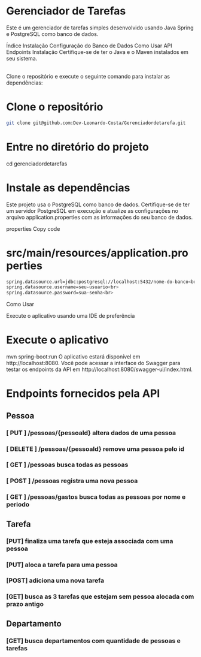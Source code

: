 
# Gerenciador de Tarefas <br>
Este é um gerenciador de tarefas simples desenvolvido usando Java Spring e PostgreSQL como banco de dados.

Índice
Instalação
Configuração do Banco de Dados
Como Usar
API Endpoints
Instalação
Certifique-se de ter o Java e o Maven instalados em seu sistema.

<br> Clone o repositório e execute o seguinte comando para instalar as dependências:

# Clone o repositório
```bash
git clone git@github.com:Dev-Leonardo-Costa/Gerenciadordetarefa.git
```
# Entre no diretório do projeto
cd gerenciadordetarefas

# Instale as dependências
Este projeto usa o PostgreSQL como banco de dados. Certifique-se de ter um servidor PostgreSQL em execução e atualize as configurações no arquivo application.properties com as informações do seu banco de dados.

properties
Copy code
# src/main/resources/application.properties
```bash
spring.datasource.url=jdbc:postgresql://localhost:5432/nome-do-banco<br>
spring.datasource.username=seu-usuario<br>
spring.datasource.password=sua-senha<br>
```
Como Usar

Execute o aplicativo usando uma IDE de preferência

# Execute o aplicativo
mvn spring-boot:run
O aplicativo estará disponível em http://localhost:8080. Você pode acessar a interface do Swagger para testar os endpoints da API em http://localhost:8080/swagger-ui/index.html.

# Endpoints fornecidos pela API
## Pessoa
### [ PUT ] /pessoas/{pessoaId}  altera dados de uma pessoa       
### [ DELETE ] /pessoas/{pessoaId} remove uma pessoa pelo id
### [ GET ] /pessoas busca todas as pessoas
### [ POST ] /pessoas registra uma nova pessoa
### [ GET ] /pessoas/gastos busca todas as pessoas por nome e periodo  

## Tarefa
### [PUT] finaliza uma tarefa que esteja associada com uma pessoa 
### [PUT] aloca a tarefa para uma pessoa 
### [POST] adiciona uma nova tarefa
### [GET] busca as 3 tarefas que estejam sem pessoa alocada com prazo antigo

## Departamento
### [GET] busca departamentos com quantidade de pessoas e tarefas


